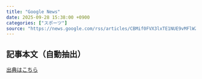 ```yaml
---
title: "Google News"
date: 2025-09-28 15:38:00 +0900
categories: ["スポーツ"]
source: "https://news.google.com/rss/articles/CBMif0FVX3lxTE1NUE9vMFlWZ280VHBOSldVbVFsUmxjQzZieWNDeXNFbm45M0RrS19jdm5ldFZfMDJvU1RLZVpaUm1fOW5zeVB5SUpWTGNGSFZmck1KUzY3WE5OQkZJYmNUZW4tNXY0YWJmZzR4Tkw3eURPd1BZazVRWVI3UWprdEU?oc=5"
---
```


## 記事本文（自動抽出）
<body class="y0K44d EA71Tc" id="readabilityBody"></body>

[出典はこちら](https://news.google.com/rss/articles/CBMif0FVX3lxTE1NUE9vMFlWZ280VHBOSldVbVFsUmxjQzZieWNDeXNFbm45M0RrS19jdm5ldFZfMDJvU1RLZVpaUm1fOW5zeVB5SUpWTGNGSFZmck1KUzY3WE5OQkZJYmNUZW4tNXY0YWJmZzR4Tkw3eURPd1BZazVRWVI3UWprdEU?oc=5)
